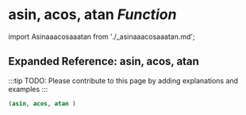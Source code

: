 # **asin, acos, atan** *Function*

import Asinaaacosaaatan from './_asinaaacosaaatan.md';

<Asinaaacosaaatan />

## Expanded Reference: asin, acos, atan

:::tip
TODO: Please contribute to this page by adding explanations and examples
:::

```lisp
(asin, acos, atan )
```
